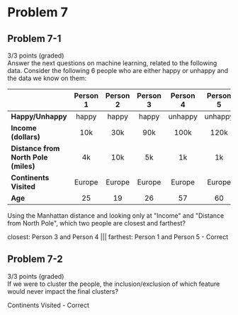 # Problem 7

## Problem 7-1
3/3 points (graded)</br>
Answer the next questions on machine learning, related to the following data. Consider the following 6 people who are either happy or unhappy and the data we know on them:

|  |   Person 1   | Person 2  | Person 3 | Person 4| Person 5 | Person 6|
| - |:-------------:|:-----:|:-:|:-:|:-:|:-:|
| **Happy/Unhappy** |happy|happy|happy|unhappy|unhappy|unhappy|
|**Income (dollars)**     |10k|30k|90k|100k|120k|60k|
|**Distance from North Pole (miles)**|4k|10k|5k|1k|1k|6k|
|**Continents Visited**|Europe|Europe|Europe|Europe|Europe|Europe|
|**Age**|25|19|26|57|60|40|

Using the Manhattan distance and looking only at "Income" and "Distance from North Pole", which two people are closest and farthest?

closest: Person 3 and Person 4 ||| farthest: Person 1 and Person 5 - Correct

## Problem 7-2
3/3 points (graded)</br>
If we were to cluster the people, the inclusion/exclusion of which feature would never impact the final clusters?

Continents Visited - Correct